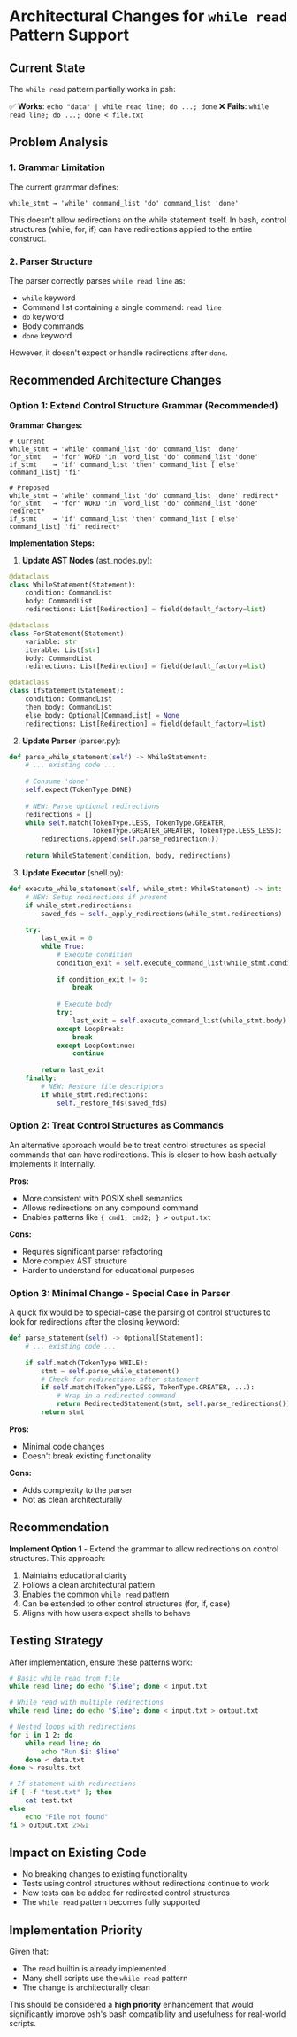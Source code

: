 # Architectural Changes for `while read` Pattern Support

## Current State

The `while read` pattern partially works in psh:

✅ **Works**: `echo "data" | while read line; do ...; done`
❌ **Fails**: `while read line; do ...; done < file.txt`

## Problem Analysis

### 1. Grammar Limitation
The current grammar defines:
```
while_stmt → 'while' command_list 'do' command_list 'done'
```

This doesn't allow redirections on the while statement itself. In bash, control structures (while, for, if) can have redirections applied to the entire construct.

### 2. Parser Structure
The parser correctly parses `while read line` as:
- `while` keyword
- Command list containing a single command: `read line`
- `do` keyword
- Body commands
- `done` keyword

However, it doesn't expect or handle redirections after `done`.

## Recommended Architecture Changes

### Option 1: Extend Control Structure Grammar (Recommended)

**Grammar Changes:**
```
# Current
while_stmt → 'while' command_list 'do' command_list 'done'
for_stmt   → 'for' WORD 'in' word_list 'do' command_list 'done'
if_stmt    → 'if' command_list 'then' command_list ['else' command_list] 'fi'

# Proposed
while_stmt → 'while' command_list 'do' command_list 'done' redirect*
for_stmt   → 'for' WORD 'in' word_list 'do' command_list 'done' redirect*
if_stmt    → 'if' command_list 'then' command_list ['else' command_list] 'fi' redirect*
```

**Implementation Steps:**

1. **Update AST Nodes** (ast_nodes.py):
```python
@dataclass
class WhileStatement(Statement):
    condition: CommandList
    body: CommandList
    redirections: List[Redirection] = field(default_factory=list)

@dataclass
class ForStatement(Statement):
    variable: str
    iterable: List[str]
    body: CommandList
    redirections: List[Redirection] = field(default_factory=list)

@dataclass 
class IfStatement(Statement):
    condition: CommandList
    then_body: CommandList
    else_body: Optional[CommandList] = None
    redirections: List[Redirection] = field(default_factory=list)
```

2. **Update Parser** (parser.py):
```python
def parse_while_statement(self) -> WhileStatement:
    # ... existing code ...
    
    # Consume 'done'
    self.expect(TokenType.DONE)
    
    # NEW: Parse optional redirections
    redirections = []
    while self.match(TokenType.LESS, TokenType.GREATER, 
                     TokenType.GREATER_GREATER, TokenType.LESS_LESS):
        redirections.append(self.parse_redirection())
    
    return WhileStatement(condition, body, redirections)
```

3. **Update Executor** (shell.py):
```python
def execute_while_statement(self, while_stmt: WhileStatement) -> int:
    # NEW: Setup redirections if present
    if while_stmt.redirections:
        saved_fds = self._apply_redirections(while_stmt.redirections)
    
    try:
        last_exit = 0
        while True:
            # Execute condition
            condition_exit = self.execute_command_list(while_stmt.condition)
            
            if condition_exit != 0:
                break
                
            # Execute body
            try:
                last_exit = self.execute_command_list(while_stmt.body)
            except LoopBreak:
                break
            except LoopContinue:
                continue
                
        return last_exit
    finally:
        # NEW: Restore file descriptors
        if while_stmt.redirections:
            self._restore_fds(saved_fds)
```

### Option 2: Treat Control Structures as Commands

An alternative approach would be to treat control structures as special commands that can have redirections. This is closer to how bash actually implements it internally.

**Pros:**
- More consistent with POSIX shell semantics
- Allows redirections on any compound command
- Enables patterns like `{ cmd1; cmd2; } > output.txt`

**Cons:**
- Requires significant parser refactoring
- More complex AST structure
- Harder to understand for educational purposes

### Option 3: Minimal Change - Special Case in Parser

A quick fix would be to special-case the parsing of control structures to look for redirections after the closing keyword:

```python
def parse_statement(self) -> Optional[Statement]:
    # ... existing code ...
    
    if self.match(TokenType.WHILE):
        stmt = self.parse_while_statement()
        # Check for redirections after statement
        if self.match(TokenType.LESS, TokenType.GREATER, ...):
            # Wrap in a redirected command
            return RedirectedStatement(stmt, self.parse_redirections())
        return stmt
```

**Pros:**
- Minimal code changes
- Doesn't break existing functionality

**Cons:**
- Adds complexity to the parser
- Not as clean architecturally

## Recommendation

**Implement Option 1** - Extend the grammar to allow redirections on control structures. This approach:

1. Maintains educational clarity
2. Follows a clean architectural pattern
3. Enables the common `while read` pattern
4. Can be extended to other control structures (for, if, case)
5. Aligns with how users expect shells to behave

## Testing Strategy

After implementation, ensure these patterns work:

```bash
# Basic while read from file
while read line; do echo "$line"; done < input.txt

# While read with multiple redirections  
while read line; do echo "$line"; done < input.txt > output.txt

# Nested loops with redirections
for i in 1 2; do
    while read line; do 
        echo "Run $i: $line"
    done < data.txt
done > results.txt

# If statement with redirections
if [ -f "test.txt" ]; then
    cat test.txt
else
    echo "File not found"
fi > output.txt 2>&1
```

## Impact on Existing Code

- No breaking changes to existing functionality
- Tests using control structures without redirections continue to work
- New tests can be added for redirected control structures
- The `while read` pattern becomes fully supported

## Implementation Priority

Given that:
- The read builtin is already implemented
- Many shell scripts use the `while read` pattern
- The change is architecturally clean

This should be considered a **high priority** enhancement that would significantly improve psh's bash compatibility and usefulness for real-world scripts.
